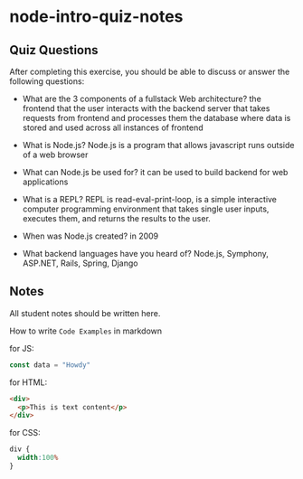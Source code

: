 # node-intro-quiz-notes

## Quiz Questions

After completing this exercise, you should be able to discuss or answer the following questions:

- What are the 3 components of a fullstack Web architecture?
the frontend that the user interacts with
the backend server that takes requests from frontend and processes them
the database where data is stored and used across all instances of frontend

- What is Node.js?
Node.js is a program that allows javascript runs outside of a web browser

- What can Node.js be used for?
it can be used to build backend for web applications

- What is a REPL?
REPL is read-eval-print-loop, is a simple interactive computer programming environment that takes single user inputs, executes them, and returns the results to the user.

- When was Node.js created?
in 2009

- What backend languages have you heard of?
Node.js, Symphony, ASP.NET, Rails, Spring, Django

## Notes

All student notes should be written here.


How to write `Code Examples` in markdown

for JS:
```javascript
const data = "Howdy"
```

for HTML:
```html
<div>
  <p>This is text content</p>
</div>
```

for CSS:
```css
div {
  width:100%
}
```
